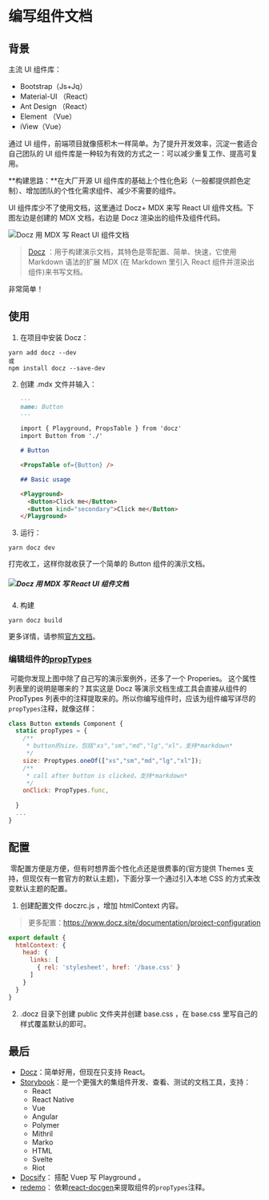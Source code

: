 # 编写组件文档

## 背景

主流 UI 组件库：

+ Bootstrap（Js+Jq）
+ Material-UI （React）
+ Ant Design （React）
+ Element （Vue）
+  iView（Vue）

通过 UI 组件，前端项目就像搭积木一样简单。为了提升开发效率，沉淀一套适合自己团队的 UI 组件库是一种较为有效的方式之一：可以减少重复工作、提高可复用。

**构建思路：**在大厂开源 UI 组件库的基础上个性化色彩（一般都提供颜色定制）、增加团队的个性化需求组件、减少不需要的组件。

UI 组件库少不了使用文档，这里通过 Docz+ MDX 来写 React UI 组件文档。下图左边是创建的 MDX 文档，右边是 Docz 渲染出的组件及组件代码。

![Docz 用 MDX 写 React UI 组件文档](https://img1.3s78.com/codercto/60393acda07dcbebfe5bfa952daa49fb)

> [Docz](https://github.com/pedronauck/docz) ：用于构建演示文档，其特色是零配置、简单、快速，它使用 Markdown 语法的扩展 MDX (在 Markdown 里引入 React 组件并渲染出组件)来书写文档。



非常简单！



## 使用

1. 在项目中安装 Docz：

  ```plain
  yarn add docz --dev 
  或
  npm install docz --save-dev
  ```

2. 创建 .mdx 文件并输入：

   ```md
   ---
   name: Button
   ---
   
   import { Playground, PropsTable } from 'docz'
   import Button from './'
   
   # Button
   
   <PropsTable of={Button} />
   
   ## Basic usage
   
   <Playground>
     <Button>Click me</Button>
     <Button kind="secondary">Click me</Button>
   </Playground>
   ```

3. 运行：

  

  ```plain
  yarn docz dev
  ```

  打完收工，这样你就收获了一个简单的 Button 组件的演示文档。

  ##### ![Docz 用 MDX 写 React UI 组件文档](https://img1.3s78.com/codercto/dc1fc692925ae138fc7b067dc157d3ce)

4. 构建

  ```plain
  yarn docz build
  ```

  更多详情，请参照[官方文档](https://www.docz.site/)。



### 编辑组件的[propTypes](https://www.npmjs.com/package/prop-types)

​	可能你发现上图中除了自己写的演示案例外，还多了一个 Properies。 这个属性列表里的说明是哪来的？其实这是 Docz 等演示文档生成工具会直接从组件的 PropTypes 列表中的注释提取来的。所以你编写组件时，应该为组件编写详尽的`propTypes`注释，就像这样：

```jsx
class Button extends Component {
  static propTypes = {
  	/**
     * button的size，包括"xs","sm","md","lg","xl"，支持*markdown*
     */
    size: Proptypes.oneOf(["xs","sm","md","lg","xl"]);
    /**
     * call after button is clicked，支持*markdown*
     */
    onClick: PropTypes.func,
    
  }
  ...
}
```





## 配置

​	零配置方便是方便，但有时想界面个性化点还是很费事的(官方提供 Themes 支持，但现仅有一套官方的默认主题)，下面分享一个通过引入本地 CSS 的方式来改变默认主题的配置。

1. 创建配置文件 doczrc.js ，增加 htmlContext 内容。

> 更多配置：https://www.docz.site/documentation/project-configuration

```js
export default {
  htmlContext: {
    head: {
      links: [
        { rel: 'stylesheet', href: '/base.css' }
      ]
    }
  }
}
```

2. .docz 目录下创建 public 文件夹并创建 base.css ，在 base.css 里写自己的样式覆盖默认的即可。



## 最后

+ [Docz](https://github.com/pedronauck/docz)：简单好用，但现在只支持 React。
+ [Storybook](https://github.com/storybooks/storybook)：是一个更强大的集组件开发、查看、测试的文档工具，支持：
  - React
  - React Native
  - Vue
  - Angular
  - Polymer
  - Mithril
  - Marko
  - HTML
  - Svelte
  - Riot
+ [Docsify](https://github.com/docsifyjs/docsify)： 搭配 Vuep 写 Playground 。
+ [redemo](https://github.com/imweb/redemo)： 依赖[react-docgen](https://github.com/reactjs/react-docgen)来提取组件的`propTypes`注释。
